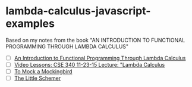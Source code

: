 # lambda-calculus-javascript-examples
Based on my notes from the book "AN INTRODUCTION TO FUNCTIONAL PROGRAMMING THROUGH LAMBDA CALCULUS"

* [ ] [An Introduction to Functional Programming Through Lambda Calculus](https://www.amazon.com/Introduction-Functional-Programming-Calculus-Mathematics/dp/0486478831)
* [ ] [Video Lessons: CSE 340 11-23-15 Lecture: "Lambda Calculus](https://duckduckgo.com/?q=CSE+340+11-23-15+Lecture%3A+%22Lambda+Calculus+&t=h_&ia=videos)
* [ ] [To Mock a Mockingbird](https://www.amazon.com/Mock-Mockingbird-Raymond-Smullyan/dp/0192801422)
* [ ] [The Little Schemer](https://www.amazon.de/Little-Schemer-Mit-Press/dp/0262560992/ref=sr_1_1?ie=UTF8&qid=1546805947&sr=8-1&keywords=The+Little+Schemer)
